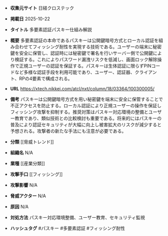 - **収集元サイト**
日経クロステック

- **掲載日**
2025-10-22

- **タイトル**
多要素認証パスキー仕組み解説

- **概要**
多要素認証の本命であるパスキーは公開鍵暗号方式とローカル認証を組み合わせてフィッシング耐性を実現する技術である。ユーザーの端末に秘密鍵を安全に保管し、認証時には秘密鍵で署名を行いサーバー側で公開鍵により検証する。これによりパスワード漏洩リスクを低減し、画面ロック解除操作で正規ユーザーの認証を保証する。パスキーは生体認証に限らずPINコードなど多様な認証手段を利用可能であり、ユーザー、認証器、クライアント、RPの4要素で構成される。

- **URL**
https://xtech.nikkei.com/atcl/nxt/column/18/03364/100300005/

- **備考**
パスキーは公開鍵暗号方式を用い秘密鍵を端末に安全に保管することで不正アクセスを防止する。ローカル認証により正規ユーザーの操作を保証しフィッシング攻撃を抑制する。推奨対策はパスキー対応環境の整備とユーザー教育であり、類似技術との比較検討も重要である。将来的にはパスキーの普及により認証セキュリティが大幅に向上し被害拡大のリスクが減少すると予想される。攻撃者の新たな手法にも注意が必要である。

- **分類**
[[脅威トレンド]]

- **組織名**
N/A

- **業種**
[[産業分類]]

- **攻撃手口**
[[フィッシング]]

- **攻撃影響**
N/A

- **脅威アクター**
N/A

- **原因**
N/A

- **対処方法**
パスキー対応環境整備、ユーザー教育、セキュリティ監視

- **ハッシュタグ**
#パスキー #多要素認証 #フィッシング耐性
